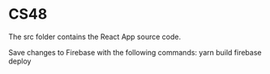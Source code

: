 # CS48

The src folder contains the React App source code.

Save changes to Firebase with the following commands:
  yarn build
  firebase deploy
